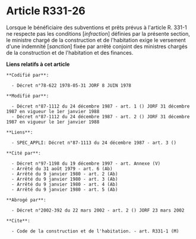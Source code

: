 # Article R331-26

Lorsque le bénéficiaire des subventions et prêts prévus à l'article R. 331-1 ne respecte pas les conditions [*infraction*]
définies par la présente section, le ministre chargé de la construction et de l'habitation exige le versement d'une indemnité
[*sanction*] fixée par arrêté conjoint des ministres chargés de la construction et de l'habitation et des finances.

**Liens relatifs à cet article**

	**Codifié par**:

	  - Décret n°78-622 1978-05-31 JORF 8 JUIN 1978

	**Modifié par**:

	  - Décret n°87-1112 du 24 décembre 1987 - art. 1 () JORF 31 décembre 1987 en vigueur le 1er janvier 1988
	  - Décret n°87-1112 du 24 décembre 1987 - art. 2 () JORF 31 décembre 1987 en vigueur le 1er janvier 1988

	**Liens**:

	  - SPEC_APPLI: Décret n°87-1113 du 24 décembre 1987 - art. 3 ()

	**Cité par**:

	  - Décret n°97-1198 du 19 décembre 1997 - art. Annexe (V)
	  - Arrêté du 31 août 1979 - art. 6 (Ab)
	  - Arrêté du 9 janvier 1980 - art. 2 (Ab)
	  - Arrêté du 9 janvier 1980 - art. 3 (Ab)
	  - Arrêté du 9 janvier 1980 - art. 4 (Ab)
	  - Arrêté du 9 janvier 1980 - art. 5 (Ab)

	**Abrogé par**:

	  - Décret n°2002-392 du 22 mars 2002 - art. 2 () JORF 23 mars 2002

	**Cite**:

	  - Code de la construction et de l'habitation. - art. R331-1 (M)
